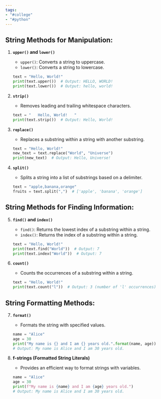 ```yaml
---
tags:
- "#college"
- "#python"
---
```


## String Methods for Manipulation:

1. **`upper()` and `lower()`**
   - `upper()`: Converts a string to uppercase.
   - `lower()`: Converts a string to lowercase.
   
   ```python
   text = "Hello, World!"
   print(text.upper())  # Output: HELLO, WORLD!
   print(text.lower())  # Output: hello, world!
   ```

2. **`strip()`**
   - Removes leading and trailing whitespace characters.
   
   ```python
   text = "   Hello, World!   "
   print(text.strip())  # Output: Hello, World!
   ```

3. **`replace()`**
   - Replaces a substring within a string with another substring.
   
   ```python
   text = "Hello, World!"
   new_text = text.replace("World", "Universe")
   print(new_text)  # Output: Hello, Universe!
   ```

4. **`split()`**
   - Splits a string into a list of substrings based on a delimiter.
   
   ```python
   text = "apple,banana,orange"
   fruits = text.split(",")  # ['apple', 'banana', 'orange']
   ```

## String Methods for Finding Information:

5. **`find()` and `index()`**
   - `find()`: Returns the lowest index of a substring within a string.
   - `index()`: Returns the index of a substring within a string.
   
   ```python
   text = "Hello, World!"
   print(text.find("World"))  # Output: 7
   print(text.index("World"))  # Output: 7
   ```

6. **`count()`**
   - Counts the occurrences of a substring within a string.
   
   ```python
   text = "Hello, World!"
   print(text.count("l"))  # Output: 3 (number of 'l' occurrences)
   ```

## String Formatting Methods:

7. **`format()`**
   - Formats the string with specified values.
   
   ```python
   name = "Alice"
   age = 30
   print("My name is {} and I am {} years old.".format(name, age))
   # Output: My name is Alice and I am 30 years old.
   ```

8. **f-strings (Formatted String Literals)**
   - Provides an efficient way to format strings with variables.
   
   ```python
   name = "Alice"
   age = 30
   print(f"My name is {name} and I am {age} years old.")
   # Output: My name is Alice and I am 30 years old.
   ```
